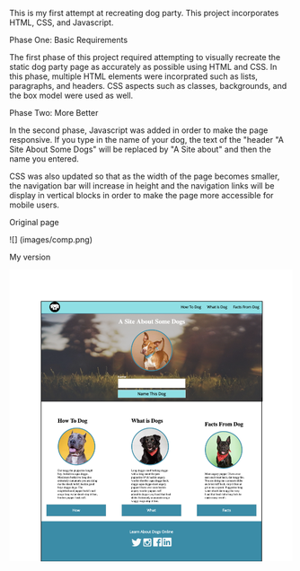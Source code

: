 This is my first attempt at recreating dog party. This project incorporates HTML, CSS, and Javascript.

Phase One: Basic Requirements

The first phase of this project required attempting to visually recreate the static dog party page as accurately as possible using HTML and CSS. In this phase, multiple HTML elements were incorprated such as lists, paragraphs, and headers. CSS aspects such as classes, backgrounds, and the box model were used as well.

Phase Two: More Better

In the second phase, Javascript was added in order to make the page responsive. If you type in the name of your dog, the text of the "header "A Site About Some Dogs" will be replaced by "A Site about" and then the name you entered.

CSS was also updated so that as the width of the page becomes smaller, the navigation bar will increase in height and the navigation links will be display in vertical blocks in order to make the page more accessible for mobile users.


Original page

![] (images/comp.png)

My version

![Screenshot](images/final-version.png)
